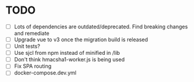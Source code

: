 # TODO

- [ ] Lots of dependencies are outdated/deprecated. Find breaking changes and remediate
- [ ] Upgrade vue to v3 once the migration build is released
- [ ] Unit tests?
- [ ] Use sjcl from npm instead of minified in /lib
- [ ] Don't think hmacsha1-worker.js is being used
- [ ] Fix SPA routing
- [ ] docker-compose.dev.yml